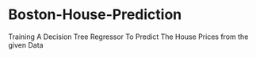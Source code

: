 # Boston-House-Prediction

Training A Decision Tree Regressor To Predict The House Prices from the given Data
